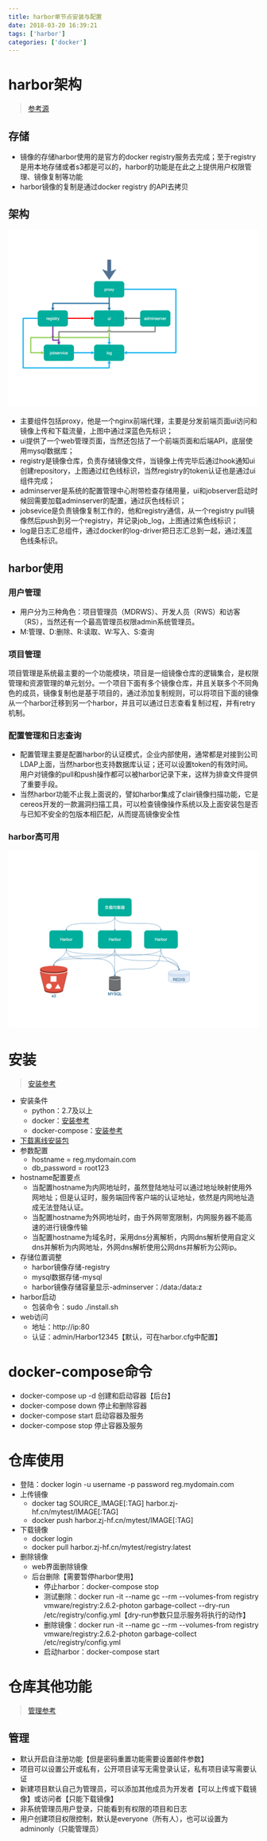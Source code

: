 ```yaml
---
title: harbor单节点安装与配置
date: 2018-03-20 16:39:21
tags: ['harbor']
categories: ['docker']
---
```

# harbor架构
>[参考源][5]
## 存储
* 镜像的存储harbor使用的是官方的docker registry服务去完成；至于registry是用本地存储或者s3都是可以的，harbor的功能是在此之上提供用户权限管理、镜像复制等功能
* harbor镜像的复制是通过docker registry 的API去拷贝
## 架构
![](harbor单节点安装与配置/schema.jpg)

* 主要组件包括proxy，他是一个nginx前端代理，主要是分发前端页面ui访问和镜像上传和下载流量，上图中通过深蓝色先标识；
* ui提供了一个web管理页面，当然还包括了一个前端页面和后端API，底层使用mysql数据库；
* registry是镜像仓库，负责存储镜像文件，当镜像上传完毕后通过hook通知ui创建repository，上图通过红色线标识，当然registry的token认证也是通过ui组件完成；
* adminserver是系统的配置管理中心附带检查存储用量，ui和jobserver启动时候回需要加载adminserver的配置，通过灰色线标识；
* jobsevice是负责镜像复制工作的，他和registry通信，从一个registry pull镜像然后push到另一个registry，并记录job_log，上图通过紫色线标识；
* log是日志汇总组件，通过docker的log-driver把日志汇总到一起，通过浅蓝色线条标识。

## harbor使用
### 用户管理
* 用户分为三种角色：项目管理员（MDRWS）、开发人员（RWS）和访客（RS），当然还有一个最高管理员权限admin系统管理员。 
* M:管理、D:删除、R:读取、W:写入、S:查询

### 项目管理
项目管理是系统最主要的一个功能模块，项目是一组镜像仓库的逻辑集合，是权限管理和资源管理的单元划分。一个项目下面有多个镜像仓库，并且关联多个不同角色的成员，镜像复制也是基于项目的，通过添加复制规则，可以将项目下面的镜像从一个harbor迁移到另一个harbor，并且可以通过日志查看复制过程，并有retry机制。

### 配置管理和日志查询
* 配置管理主要是配置harbor的认证模式，企业内部使用，通常都是对接到公司LDAP上面，当然harbor也支持数据库认证；还可以设置token的有效时间。用户对镜像的pull和push操作都可以被harbor记录下来，这样为排查文件提供了重要手段。 
* 当然harbor功能不止我上面说的，譬如harbor集成了clair镜像扫描功能，它是cereos开发的一款漏洞扫描工具，可以检查镜像操作系统以及上面安装包是否与已知不安全的包版本相匹配，从而提高镜像安全性

### harbor高可用
![](harbor单节点安装与配置/ha.jpg)

# 安装
>[安装参考][6]

* 安装条件
    - python：2.7及以上
    - docker：[安装参考][1]
    - docker-compose：[安装参考][2]
* [下载离线安装包][3]
* 参数配置
    - hostname = reg.mydomain.com
    - db_password = root123
* hostname配置要点
    - 当配置hostname为内网地址时，虽然登陆地址可以通过地址映射使用外网地址；但是认证时，服务端回传客户端的认证地址，依然是内网地址造成无法登陆认证。
    - 当配置hostname为外网地址时，由于外网带宽限制，内网服务器不能高速的进行镜像传输
    - 当配置hostname为域名时，采用dns分离解析，内网dns解析使用自定义dns并解析为内网地址，外网dns解析使用公网dns并解析为公网ip。
* 存储位置调整
    - harbor镜像存储-registry
    - mysql数据存储-mysql
    - harbor镜像存储容量显示-adminserver：/data:/data:z
* harbor启动
    - 包装命令：sudo ./install.sh
* web访问
    - 地址：http://ip:80
    - 认证：admin/Harbor12345【默认，可在harbor.cfg中配置】

# docker-compose命令
* docker-compose up -d 创建和启动容器【后台】
* docker-compose down 停止和删除容器
* docker-compose start 启动容器及服务
* docker-compose stop 停止容器及服务

# 仓库使用
* 登陆：docker login -u username -p password reg.mydomain.com
* 上传镜像
    - docker tag SOURCE_IMAGE[:TAG] harbor.zj-hf.cn/mytest/IMAGE[:TAG]
    - docker push harbor.zj-hf.cn/mytest/IMAGE[:TAG]
* 下载镜像
    - docker login
    - docker pull harbor.zj-hf.cn/mytest/registry:latest
* 删除镜像
    - web界面删除镜像
    - 后台删除【需要暂停harbor使用】
        + 停止harbor：docker-compose stop
        + 测试删除：docker run -it --name gc --rm --volumes-from registry vmware/registry:2.6.2-photon garbage-collect --dry-run /etc/registry/config.yml【dry-run参数只显示服务将执行的动作】
        + 删除镜像：docker run -it --name gc --rm --volumes-from registry vmware/registry:2.6.2-photon garbage-collect  /etc/registry/config.yml
        + 启动harbor：docker-compose start

# 仓库其他功能
>[管理参考][4]
## 管理
* 默认开启自注册功能【但是密码重置功能需要设置邮件参数】
* 项目可以设置公开或私有，公开项目读写无需登录认证，私有项目读写需要认证
* 新建项目默认自己为管理员，可以添加其他成员为开发者【可以上传或下载镜像】或访问者【只能下载镜像】
* 非系统管理员用户登录，只能看到有权限的项目和日志
* 用户创建项目权限控制，默认是everyone（所有人），也可以设置为adminonly（只能管理员）




[1]:https://yq.aliyun.com/articles/110806
[2]: https://docs.docker.com/compose/install/
[3]: https://github.com/vmware/harbor/releases
[4]: https://github.com/vmware/harbor/blob/master/docs/user_guide.md
[5]: http://blog.csdn.net/u010278923/article/details/77941995
[6]: https://github.com/vmware/harbor/blob/master/docs/installation_guide.md
